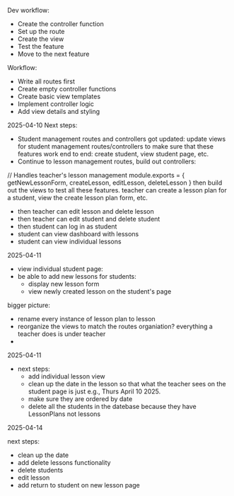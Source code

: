 Dev workflow:

-   Create the controller function
-   Set up the route
-   Create the view
-   Test the feature
-   Move to the next feature

Workflow:

-   Write all routes first
-   Create empty controller functions
-   Create basic view templates
-   Implement controller logic
-   Add view details and styling

2025-04-10
Next steps:

-   Student management routes and controllers got updated: update views for student management routes/controllers to make sure that these features work end to end: create student, view student page, etc.
-   Continue to lesson management routes, build out controllers:

// Handles teacher's lesson management
module.exports = {
getNewLessonForm,
createLesson,
editLesson,
deleteLesson
}
then build out the views to test all these features. teacher can create a lesson plan for a student, view the create lesson plan form, etc.

-   then teacher can edit lesson and delete lesson
-   then teacher can edit student and delete student
-   then student can log in as student
-   student can view dashboard with lessons
-   student can view individual lessons

2025-04-11

-   view individual student page:
-   be able to add new lessons for students:
    -   display new lesson form
    -   view newly created lesson on the student's page

bigger picture:

-   rename every instance of lesson plan to lesson
-   reorganize the views to match the routes organiation? everything a teacher does is under teacher
-

2025-04-11

-   next steps:
    -   add individual lesson view
    -   clean up the date in the lesson so that what the teacher sees on the student page is just e.g., Thurs April 10 2025.
    -   make sure they are ordered by date
    -   delete all the students in the datebase because they have LessonPlans not lessons

2025-04-14

next steps:

-   clean up the date
-   add delete lessons functionality
-   delete students
-   edit lesson
-   add return to student on new lesson page
